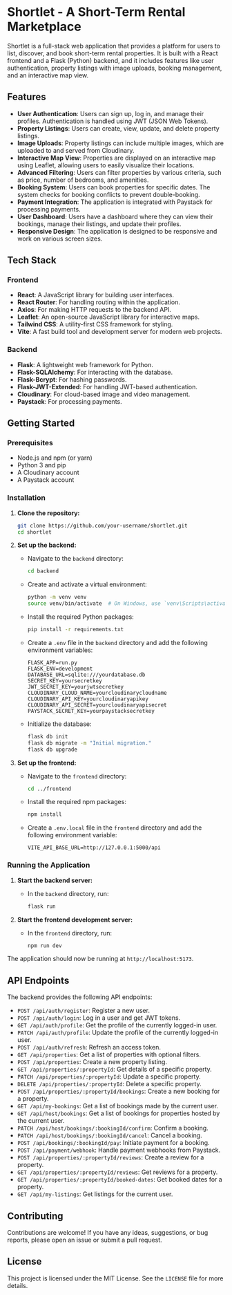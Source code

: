 # Shortlet - A Short-Term Rental Marketplace

Shortlet is a full-stack web application that provides a platform for users to list, discover, and book short-term rental properties. It is built with a React frontend and a Flask (Python) backend, and it includes features like user authentication, property listings with image uploads, booking management, and an interactive map view.

## Features

  - **User Authentication**: Users can sign up, log in, and manage their profiles. Authentication is handled using JWT (JSON Web Tokens).
  - **Property Listings**: Users can create, view, update, and delete property listings.
  - **Image Uploads**: Property listings can include multiple images, which are uploaded to and served from Cloudinary.
  - **Interactive Map View**: Properties are displayed on an interactive map using Leaflet, allowing users to easily visualize their locations.
  - **Advanced Filtering**: Users can filter properties by various criteria, such as price, number of bedrooms, and amenities.
  - **Booking System**: Users can book properties for specific dates. The system checks for booking conflicts to prevent double-booking.
  - **Payment Integration**: The application is integrated with Paystack for processing payments.
  - **User Dashboard**: Users have a dashboard where they can view their bookings, manage their listings, and update their profiles.
  - **Responsive Design**: The application is designed to be responsive and work on various screen sizes.

## Tech Stack

### Frontend

  - **React**: A JavaScript library for building user interfaces.
  - **React Router**: For handling routing within the application.
  - **Axios**: For making HTTP requests to the backend API.
  - **Leaflet**: An open-source JavaScript library for interactive maps.
  - **Tailwind CSS**: A utility-first CSS framework for styling.
  - **Vite**: A fast build tool and development server for modern web projects.

### Backend

  - **Flask**: A lightweight web framework for Python.
  - **Flask-SQLAlchemy**: For interacting with the database.
  - **Flask-Bcrypt**: For hashing passwords.
  - **Flask-JWT-Extended**: For handling JWT-based authentication.
  - **Cloudinary**: For cloud-based image and video management.
  - **Paystack**: For processing payments.

## Getting Started

### Prerequisites

  - Node.js and npm (or yarn)
  - Python 3 and pip
  - A Cloudinary account
  - A Paystack account

### Installation

1.  **Clone the repository:**

    ```bash
    git clone https://github.com/your-username/shortlet.git
    cd shortlet
    ```

2.  **Set up the backend:**

      - Navigate to the `backend` directory:
        ```bash
        cd backend
        ```
      - Create and activate a virtual environment:
        ```bash
        python -m venv venv
        source venv/bin/activate  # On Windows, use `venv\Scripts\activate`
        ```
      - Install the required Python packages:
        ```bash
        pip install -r requirements.txt
        ```
      - Create a `.env` file in the `backend` directory and add the following environment variables:
        ```env
        FLASK_APP=run.py
        FLASK_ENV=development
        DATABASE_URL=sqlite:///yourdatabase.db
        SECRET_KEY=yoursecretkey
        JWT_SECRET_KEY=yourjwtsecretkey
        CLOUDINARY_CLOUD_NAME=yourcloudinarycloudname
        CLOUDINARY_API_KEY=yourcloudinaryapikey
        CLOUDINARY_API_SECRET=yourcloudinaryapisecret
        PAYSTACK_SECRET_KEY=yourpaystacksecretkey
        ```
      - Initialize the database:
        ```bash
        flask db init
        flask db migrate -m "Initial migration."
        flask db upgrade
        ```

3.  **Set up the frontend:**

      - Navigate to the `frontend` directory:
        ```bash
        cd ../frontend
        ```
      - Install the required npm packages:
        ```bash
        npm install
        ```
      - Create a `.env.local` file in the `frontend` directory and add the following environment variable:
        ```env
        VITE_API_BASE_URL=http://127.0.0.1:5000/api
        ```

### Running the Application

1.  **Start the backend server:**

      - In the `backend` directory, run:
        ```bash
        flask run
        ```

2.  **Start the frontend development server:**

      - In the `frontend` directory, run:
        ```bash
        npm run dev
        ```

The application should now be running at `http://localhost:5173`.

## API Endpoints

The backend provides the following API endpoints:

  - `POST /api/auth/register`: Register a new user.
  - `POST /api/auth/login`: Log in a user and get JWT tokens.
  - `GET /api/auth/profile`: Get the profile of the currently logged-in user.
  - `PATCH /api/auth/profile`: Update the profile of the currently logged-in user.
  - `POST /api/auth/refresh`: Refresh an access token.
  - `GET /api/properties`: Get a list of properties with optional filters.
  - `POST /api/properties`: Create a new property listing.
  - `GET /api/properties/:propertyId`: Get details of a specific property.
  - `PATCH /api/properties/:propertyId`: Update a specific property.
  - `DELETE /api/properties/:propertyId`: Delete a specific property.
  - `POST /api/properties/:propertyId/bookings`: Create a new booking for a property.
  - `GET /api/my-bookings`: Get a list of bookings made by the current user.
  - `GET /api/host/bookings`: Get a list of bookings for properties hosted by the current user.
  - `PATCH /api/host/bookings/:bookingId/confirm`: Confirm a booking.
  - `PATCH /api/host/bookings/:bookingId/cancel`: Cancel a booking.
  - `POST /api/bookings/:bookingId/pay`: Initiate payment for a booking.
  - `POST /api/payment/webhook`: Handle payment webhooks from Paystack.
  - `POST /api/properties/:propertyId/reviews`: Create a review for a property.
  - `GET /api/properties/:propertyId/reviews`: Get reviews for a property.
  - `GET /api/properties/:propertyId/booked-dates`: Get booked dates for a property.
  - `GET /api/my-listings`: Get listings for the current user.

## Contributing

Contributions are welcome\! If you have any ideas, suggestions, or bug reports, please open an issue or submit a pull request.

## License

This project is licensed under the MIT License. See the `LICENSE` file for more details.
